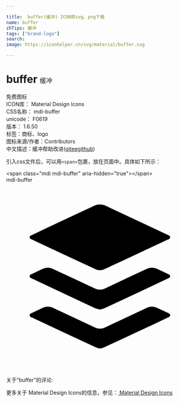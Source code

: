 ```yaml
---

title:  buffer(缓冲) ICON转svg、png下载
name: buffer
zhTips: 缓冲
tags: ["brand-logo"]
search: 
image: https://iconhelper.cn/svg/material/buffer.svg

---
```


# buffer  <small style="font-size: 60%;font-weight: 100">缓冲</small>


<div class="detail-page">
<p>
<span><span class="badge-success badge">免费图标</span> </span>
<br/>
<span>
ICON库：
<span class="badge-secondary badge">Material Design Icons</span> 
</span>
<br/>
<span>
CSS名称：
<span class="badge-secondary badge">mdi-buffer</span> 
</span>
<br/>
<span>
unicode：
<span class="badge-secondary badge">F0619</span> 
<copy-btn content='F0619' btn-title=""></copy-btn>
<copy-btn :content='String.fromCodePoint(parseInt("F0619", 16))' btn-title="复制U"></copy-btn>
</span>
<br/>
<span>
版本：
<span class="badge-secondary badge">1.6.50</span> 
</span><br/><span>标签：<span class="badge-light badge"><router-link to="/tags/brand-logo.html">商标、logo</router-link></span></span>
<br/>
<span>图标来源/作者：<span class="badge-light badge">Contributors</span></span> 
<br/>
<span class="zh-detail">中文描述：<span class="badge-primary badge">缓冲</span><span class="help-link"><span>帮助改进</span>(<a href="https://gitee.com/liuwave/icon-helper/edit/master/json/material/buffer.json" target="_blank" rel="noopener noreferrer">gitee</a><a href="https://github.com/liuwave/icon-helper/edit/master/json/material/buffer.json" target="_blank" rel="noopener noreferrer">github</a></span>)</span><br/>
</p>
</div>
<div class="alert alert-dark">
  <i class="mdi mdi-buffer mdi-48px"></i>
  <i class="mdi mdi-buffer mdi-36px"></i>
  <i class="mdi mdi-buffer mdi-24px"></i>
  <i class="mdi mdi-buffer mdi-18px"></i>
</div>
<div>
  <p>引入css文件后，可以用<code>&lt;span&gt;</code>包裹，放在页面中。具体如下所示：    
  </p>
  <div class="alert alert-primary" style="font-size: 14px">
    &lt;span class="mdi mdi-buffer" aria-hidden="true"&gt;&lt;/span&gt;
    <copy-btn content='<span class="mdi mdi-buffer" aria-hidden="true"></span>'></copy-btn>
  </div>
  <div class="alert alert-secondary">
    <i class="mdi mdi-buffer"
    style="font-size: 24px"
    aria-hidden="true"></i> mdi-buffer
    <copy-btn content="mdi-buffer" btn-title="复制图标名称"></copy-btn>
  </div>
</div>
<div id="svg" class="svg-wrap">
<svg xmlns="http://www.w3.org/2000/svg" viewBox="0 0 24 24"><path d="M12.6,2.86C15.27,4.1 18,5.39 20.66,6.63C20.81,6.7 21,6.75 21,6.95C21,7.15 20.81,7.19 20.66,7.26C18,8.5 15.3,9.77 12.62,11C12.21,11.21 11.79,11.21 11.38,11C8.69,9.76 6,8.5 3.32,7.25C3.18,7.19 3,7.14 3,6.94C3,6.76 3.18,6.71 3.31,6.65C6,5.39 8.74,4.1 11.44,2.85C11.73,2.72 12.3,2.73 12.6,2.86M12,21.15C11.8,21.15 11.66,21.07 11.38,20.97C8.69,19.73 6,18.47 3.33,17.22C3.19,17.15 3,17.11 3,16.9C3,16.7 3.19,16.66 3.34,16.59C3.78,16.38 4.23,16.17 4.67,15.96C5.12,15.76 5.56,15.76 6,15.97C7.79,16.8 9.57,17.63 11.35,18.46C11.79,18.67 12.23,18.66 12.67,18.46C14.45,17.62 16.23,16.79 18,15.96C18.44,15.76 18.87,15.75 19.29,15.95C19.77,16.16 20.24,16.39 20.71,16.61C20.78,16.64 20.85,16.68 20.91,16.73C21.04,16.83 21.04,17 20.91,17.08C20.83,17.14 20.74,17.19 20.65,17.23C18,18.5 15.33,19.72 12.66,20.95C12.46,21.05 12.19,21.15 12,21.15M12,16.17C11.9,16.17 11.55,16.07 11.36,16C8.68,14.74 6,13.5 3.34,12.24C3.2,12.18 3,12.13 3,11.93C3,11.72 3.2,11.68 3.35,11.61C3.8,11.39 4.25,11.18 4.7,10.97C5.13,10.78 5.56,10.78 6,11C7.78,11.82 9.58,12.66 11.38,13.5C11.79,13.69 12.21,13.69 12.63,13.5C14.43,12.65 16.23,11.81 18.04,10.97C18.45,10.78 18.87,10.78 19.29,10.97C19.76,11.19 20.24,11.41 20.71,11.63C20.77,11.66 20.84,11.69 20.9,11.74C21.04,11.85 21.04,12 20.89,12.12C20.84,12.16 20.77,12.19 20.71,12.22C18,13.5 15.31,14.75 12.61,16C12.42,16.09 12.08,16.17 12,16.17Z" /></svg>
</div>
<detail full-name='mdi-buffer'></detail>
<div>
<p>关于“buffer”的评论:</p>
</div>
<Vssue title="关于“buffer”的评论" ></Vssue>    
<div><p>更多关于 Material Design Icons的信息，参见：<a target="_blank" href="https://iconhelper.cn/material.html"> Material Design Icons</a>
</p></div>
